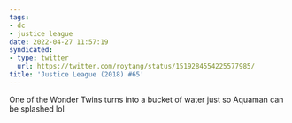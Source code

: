 ```yaml
---
tags: 
- dc
- justice league
date: 2022-04-27 11:57:19
syndicated:
- type: twitter
  url: https://twitter.com/roytang/status/1519284554225577985/
title: 'Justice League (2018) #65'
---
```


One of the Wonder Twins turns into a bucket of water just so Aquaman can be splashed lol